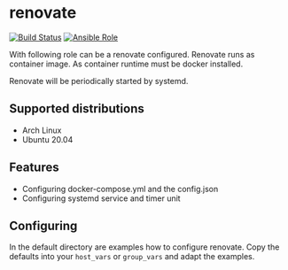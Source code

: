 # renovate

[![Build Status](https://drone.cryptic.systems/api/badges/volker.raschek/renovate-role/status.svg)](https://drone.cryptic.systems/volker.raschek/renovate-role)
[![Ansible Role](https://img.shields.io/ansible/role/d/58986)](https://galaxy.ansible.com/volker_raschek/renovate)

With following role can be a renovate configured. Renovate runs as container
image. As container runtime must be docker installed.

Renovate will be periodically started by systemd.

## Supported distributions

- Arch Linux
- Ubuntu 20.04

## Features

- Configuring docker-compose.yml and the config.json
- Configuring systemd service and timer unit

## Configuring

In the default directory are examples how to configure renovate. Copy the
defaults into your `host_vars` or `group_vars` and adapt the examples.
